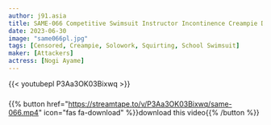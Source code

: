 ```yaml
---
author: j91.asia
title: SAME-066 Competitive Swimsuit Instructor Incontinence Creampie Devil Rape
date: 2023-06-30
image: "same066pl.jpg"
tags: [Censored, Creampie, Solowork, Squirting, School Swimsuit]
maker: [Attackers]
actress: [Nogi Ayame]
---
```



{{< youtubepl P3Aa3OK03Bixwq >}}
###

{{% button href="https://streamtape.to/v/P3Aa3OK03Bixwq/same-066.mp4" icon="fas fa-download" %}}download this video{{% /button %}}

